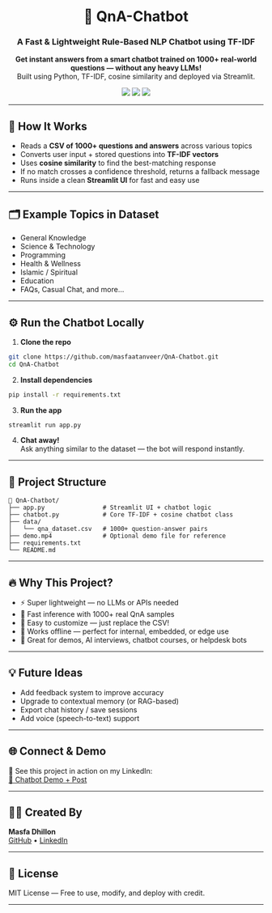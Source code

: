 <h1 align="center">🤖 QnA-Chatbot</h1>
<h3 align="center">A Fast & Lightweight Rule-Based NLP Chatbot using TF-IDF</h3>

<p align="center">
  <strong>Get instant answers from a smart chatbot trained on 1000+ real-world questions — without any heavy LLMs!</strong><br/>
  Built using Python, TF-IDF, cosine similarity and deployed via Streamlit.
</p>

<div align="center">
  <img src="https://img.shields.io/badge/Python-3.9+-blue.svg?style=flat-square"/>
  <img src="https://img.shields.io/badge/Streamlit-Deployed-orange.svg?style=flat-square"/>
  <img src="https://img.shields.io/badge/NLP-TFIDF%20%7C%20Cosine-brightgreen.svg?style=flat-square"/>
</div>

---


## 🧠 How It Works

- Reads a **CSV of 1000+ questions and answers** across various topics
- Converts user input + stored questions into **TF-IDF vectors**
- Uses **cosine similarity** to find the best-matching response
- If no match crosses a confidence threshold, returns a fallback message
- Runs inside a clean **Streamlit UI** for fast and easy use

---

## 🗂 Example Topics in Dataset

- General Knowledge  
- Science & Technology  
- Programming  
- Health & Wellness  
- Islamic / Spiritual  
- Education  
- FAQs, Casual Chat, and more...

---

## ⚙️ Run the Chatbot Locally

1. **Clone the repo**  
```bash
git clone https://github.com/masfaatanveer/QnA-Chatbot.git
cd QnA-Chatbot
```

2. **Install dependencies**  
```bash
pip install -r requirements.txt
```

3. **Run the app**  
```bash
streamlit run app.py
```

4. **Chat away!**  
Ask anything similar to the dataset — the bot will respond instantly.

---

## 📁 Project Structure

```
📁 QnA-Chatbot/
├── app.py                # Streamlit UI + chatbot logic
├── chatbot.py            # Core TF-IDF + cosine chatbot class
├── data/
│   └── qna_dataset.csv   # 1000+ question-answer pairs
├── demo.mp4              # Optional demo file for reference
├── requirements.txt
└── README.md
```

---

## 🔥 Why This Project?

- ⚡ Super lightweight — no LLMs or APIs needed  
- 🚀 Fast inference with 1000+ real QnA samples  
- 🧩 Easy to customize — just replace the CSV!  
- 💬 Works offline — perfect for internal, embedded, or edge use  
- 🧠 Great for demos, AI interviews, chatbot courses, or helpdesk bots

---

## 💡 Future Ideas

- Add feedback system to improve accuracy  
- Upgrade to contextual memory (or RAG-based)  
- Export chat history / save sessions  
- Add voice (speech-to-text) support


---

## 🌐 Connect & Demo

🎥 See this project in action on my LinkedIn:  
[🔗 Chatbot Demo + Post](https://www.linkedin.com/posts/masfa-tanveer-500474235_chatbot-python-nlp-activity-7347935609568518145-Otmx?utm_source=share&utm_medium=member_desktop&rcm=ACoAADqflNABDO-d3KdS-_lrJVwZeZOZnyObKwc)


---

## 🙋‍♂️ Created By

**Masfa Dhillon**  
[GitHub](https://github.com/masfaatanveer) • [LinkedIn](https://linkedin.com/in/masfa-tanveer-500474235)

---

## 📄 License

MIT License — Free to use, modify, and deploy with credit.

---
